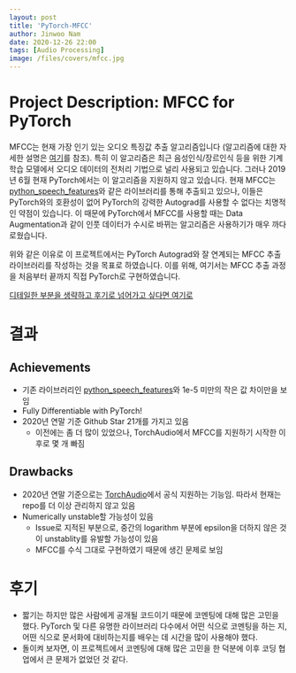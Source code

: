 ```yaml
---
layout: post
title: 'PyTorch-MFCC'
author: Jinwoo Nam
date: 2020-12-26 22:00
tags: [Audio Processing]
image: /files/covers/mfcc.jpg
---
```


# Project Description: MFCC for PyTorch
MFCC는 현재 가장 인기 있는 오디오 특징값 추출 알고리즘입니다 (알고리즘에 대한 자세한 설명은 [여기](https://brightwon.tistory.com/11)를 참조).
특히 이 알고리즘은 최근 음성인식/장르인식 등을 위한 기계학습 모델에서 오디오 데이터의 전처리 기법으로 널리 사용되고 있습니다.
그러나 2019년 6월 현재 PyTorch에서는 이 알고리즘을 지원하지 않고 있습니다.
현재 MFCC는 [python_speech_features](https://github.com/jameslyons/python_speech_features)와 같은 라이브러리를 통해 추출되고 있으나, 이들은 PyTorch와의 호환성이 없어 PyTorch의 강력한 Autograd를 사용할 수 없다는 치명적인 약점이 있습니다. 
이 때문에 PyTorch에서 MFCC를 사용할 때는 Data Augmentation과 같이 인풋 데이터가 수시로 바뀌는 알고리즘은 사용하기가 매우 까다로웠습니다.

위와 같은 이유로 이 프로젝트에서는 PyTorch Autograd와 잘 연계되는 MFCC 추출 라이브러리를 작성하는 것을 목표로 하였습니다. 이를 위해, 여기서는 MFCC 추출 과정을 처음부터 끝까지 직접 PyTorch로 구현하였습니다.

[디테일한 부분을 생략하고 후기로 넘어가고 싶다면 여기로](#후기)

# 결과
## Achievements
* 기존 라이브러리인 [python_speech_features](https://github.com/jameslyons/python_speech_features)와 1e-5 미만의 작은 값 차이만을 보임
* Fully Differentiable with PyTorch!
* 2020년 연말 기준 Github Star 21개를 가지고 있음
    * 이전에는 좀 더 많이 있었으나, TorchAudio에서 MFCC를 지원하기 시작한 이후로 몇 개 빠짐


## Drawbacks
* 2020년 연말 기준으로는 [TorchAudio](https://pytorch.org/audio/stable/index.html)에서 공식 지원하는 기능임. 따라서 현재는 repo를 더 이상 관리하지 않고 있음
* Numerically unstable할 가능성이 있음
    * Issue로 지적된 부분으로, 중간의 logarithm 부분에 epsilon을 더하지 않은 것이 unstablity를 유발할 가능성이 있음
    * MFCC를 수식 그대로 구현하였기 때문에 생긴 문제로 보임


# 후기
* 짧기는 하지만 많은 사람에게 공개될 코드이기 때문에 코멘팅에 대해 많은 고민을 했다. PyTorch 및 다른 유명한 라이브러리 다수에서 어떤 식으로 코멘팅을 하는 지, 어떤 식으로 문서화에 대비하는지를 배우는 데 시간을 많이 사용해야 했다. 
* 돌이켜 보자면, 이 프로젝트에서 코멘팅에 대해 많은 고민을 한 덕분에 이후 코딩 협업에서 큰 문제가 없었던 것 같다.
